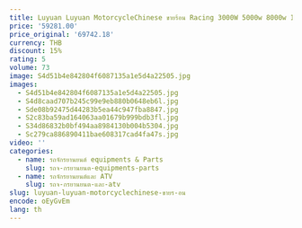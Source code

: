 ```yaml
---
title: Luyuan Luyuan MotorcycleChinese ขายร้อน Racing 3000W 5000w 8000w 12000W 15000w ใหม่แฟชั่นสบายขายส่งราคาถูก Eec Rac
price: '59281.00'
price_original: '69742.18'
currency: THB
discount: 15%
rating: 5
volume: 73
image: S4d51b4e842804f6087135a1e5d4a22505.jpg
images:
  - S4d51b4e842804f6087135a1e5d4a22505.jpg
  - S4d8caad707b245c99e9eb880b0648eb6l.jpg
  - Sde08b92475d44283b5ea44c947fba8847.jpg
  - S2c83ba59ad164063aa01679b999bdb3fl.jpg
  - S34d86832b0bf494aa8984130b004b5304.jpg
  - Sc279ca886890411bae608317cad4fa47s.jpg
video: ''
categories:
  - name: รถจักรยานยนต์ equipments & Parts
    slug: รถจ-กรยานยนต-equipments-parts
  - name: รถจักรยานยนต์และ ATV
    slug: รถจ-กรยานยนต-และ-atv
slug: luyuan-luyuan-motorcyclechinese-ขายร-อน
encode: oEyGvEm
lang: th
---
```

  
